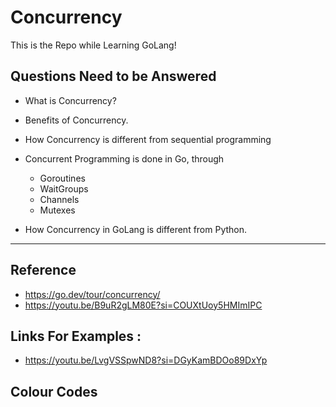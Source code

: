 # Concurrency
This is the Repo while Learning GoLang! 

## Questions Need to be Answered
- What is Concurrency?
 
- Benefits of Concurrency.
  
- How Concurrency is different from sequential programming
  
- Concurrent Programming is done in Go, through
  - Goroutines
  - WaitGroups
  - Channels
  - Mutexes

- How Concurrency in GoLang is different from Python.
---
## Reference 
- https://go.dev/tour/concurrency/
- https://youtu.be/B9uR2gLM80E?si=COUXtUoy5HMImIPC

## Links For Examples :
- https://youtu.be/LvgVSSpwND8?si=DGyKamBDOo89DxYp

## Colour Codes
